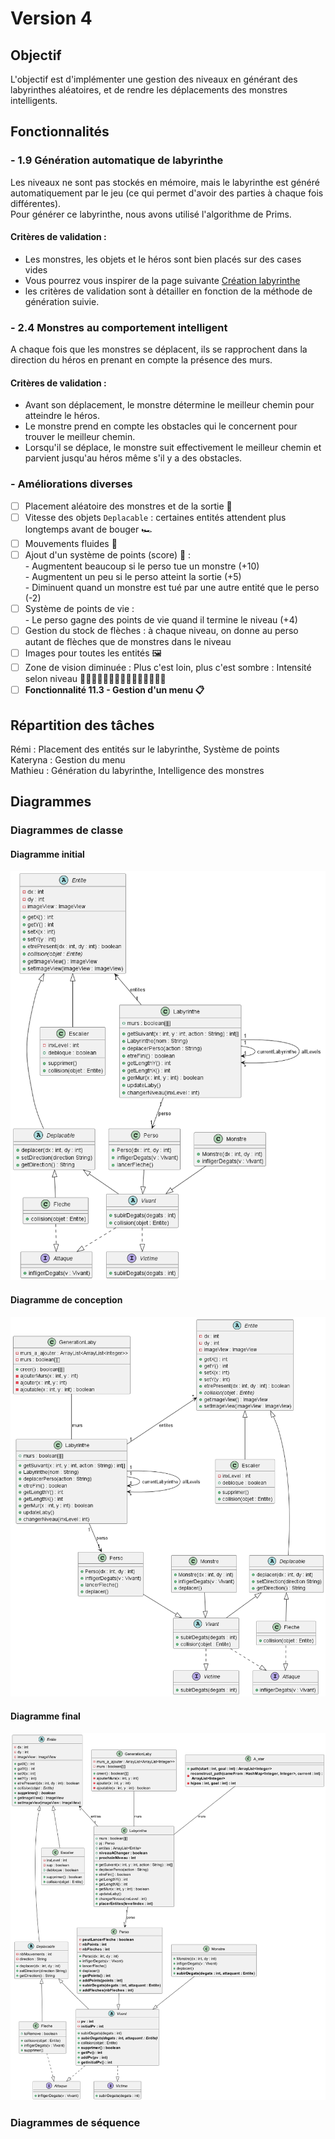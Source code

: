 # Version 4

## Objectif

L'objectif est d'implémenter une gestion des niveaux en générant des labyrinthes aléatoires, et de rendre les déplacements des monstres intelligents.

## Fonctionnalités

### - 1.9 Génération automatique de labyrinthe

Les niveaux ne sont pas stockés en mémoire, mais le labyrinthe est généré automatiquement par le jeu (ce qui permet
d'avoir des parties à chaque fois différentes).   
Pour générer ce labyrinthe, nous avons utilisé l'algorithme de Prims.

#### Critères de validation :

* Les monstres, les objets et le héros sont bien placés sur des cases vides
* Vous pourrez vous inspirer de la page
  suivante [Création labyrinthe](http://www.encyclopedie-incomplete.com/?Modelisation-et-Creation-d-un)
* les critères de validation sont à détailler en fonction de la méthode de génération suivie.

### - 2.4 Monstres au comportement intelligent

A chaque fois que les monstres se déplacent, ils se rapprochent dans la direction du
héros en prenant en compte la présence des murs.

#### Critères de validation :

* Avant son déplacement, le monstre détermine le meilleur chemin pour atteindre
le héros.
* Le monstre prend en compte les obstacles qui le concernent pour trouver le meilleur
chemin.
* Lorsqu'il se déplace, le monstre suit effectivement le meilleur chemin et parvient
jusqu'au héros même s'il y a des obstacles.

### - Améliorations diverses

- [ ] Placement aléatoire des monstres et de la sortie 🤪
- [ ] Vitesse des objets `Deplacable` : certaines entités attendent plus longtemps avant de bouger 🏎️
- [ ] Mouvements fluides 🐇
- [ ] Ajout d'un système de points (score) 💯 :  
      - Augmentent beaucoup si le perso tue un monstre (+10)  
      - Augmentent un peu si le perso atteint la sortie (+5)  
      - Diminuent quand un monstre est tué par une autre entité que le perso (-2)  
- [ ] Système de points de vie :  
      - Le perso gagne des points de vie quand il termine le niveau (+4)  
- [ ] Gestion du stock de flèches : à chaque niveau, on donne au perso autant de flèches que de monstres dans le niveau
- [ ] Images pour toutes les entités 🖼️
- [ ] Zone de vision diminuée : Plus c'est loin, plus c'est sombre : Intensité selon niveau 🙋🏻‍♂️🙋🏼‍♂️🙋🏽‍♂️🙋🏾‍♂️🙋🏿‍♂️
- [ ] **Fonctionnalité 11.3 - Gestion d'un menu 📋**

## Répartition des tâches

Rémi :  Placement des entités sur le labyrinthe, Système de points  
Kateryna :  Gestion du menu  
Mathieu :  Génération du labyrinthe, Intelligence des monstres  

## Diagrammes

### Diagrammes de classe

#### Diagramme initial

<img src="https://github.com/remi-choffat/2024_Zeldiablo_remi-choffat_Cesareuh_katrinltvnv/blob/main/documents/version_4/diag_classe_v4_initial.png" alt="Diagramme de classe initial"></img>

#### Diagramme de conception

<img src="https://github.com/remi-choffat/2024_Zeldiablo_remi-choffat_Cesareuh_katrinltvnv/blob/main/documents/version_4/diag_classe_v4.png" alt="Diagramme de classe conception"></img>

#### Diagramme final

<img src="https://github.com/remi-choffat/2024_Zeldiablo_remi-choffat_Cesareuh_katrinltvnv/blob/main/documents/version_4/diag_classe_v4_final.png" alt="Diagramme de classe final"></img>

### Diagrammes de séquence
